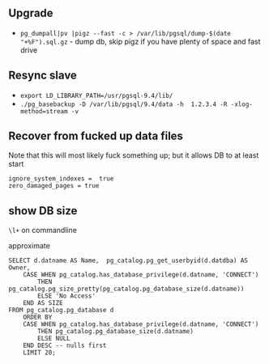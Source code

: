 ## Upgrade

* `pg_dumpall|pv |pigz --fast -c > /var/lib/pgsql/dump-$(date "+%F").sql.gz` - dump db, skip pigz if you have plenty of space and fast drive

## Resync slave
* `export LD_LIBRARY_PATH=/usr/pgsql-9.4/lib/`
* `./pg_basebackup -D /var/lib/pgsql/9.4/data -h  1.2.3.4 -R -xlog-method=stream -v`


## Recover from fucked up data files

Note that this will most likely fuck something up; but it allows DB to at least start

    ignore_system_indexes =  true
    zero_damaged_pages = true

## show DB size

`\l+` on commandline

approximate

    SELECT d.datname AS Name,  pg_catalog.pg_get_userbyid(d.datdba) AS Owner,
        CASE WHEN pg_catalog.has_database_privilege(d.datname, 'CONNECT')
            THEN pg_catalog.pg_size_pretty(pg_catalog.pg_database_size(d.datname))
            ELSE 'No Access'
        END AS SIZE
    FROM pg_catalog.pg_database d
        ORDER BY
        CASE WHEN pg_catalog.has_database_privilege(d.datname, 'CONNECT')
            THEN pg_catalog.pg_database_size(d.datname)
            ELSE NULL
        END DESC -- nulls first
        LIMIT 20;
